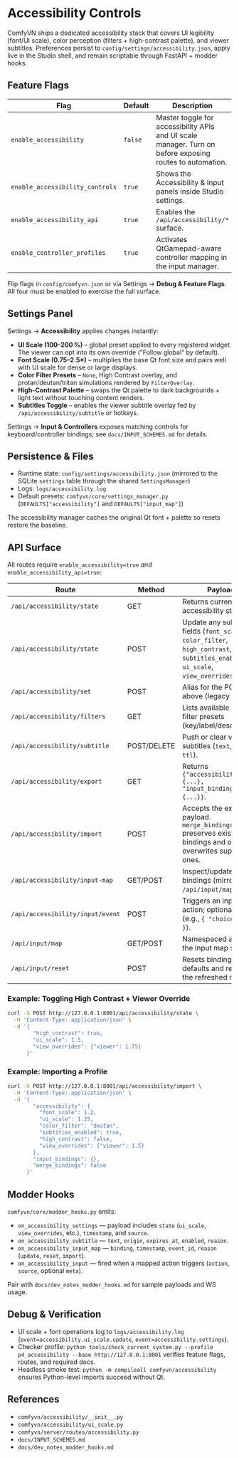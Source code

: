 # Accessibility Controls

ComfyVN ships a dedicated accessibility stack that covers UI legibility (font/UI scale), color perception (filters + high-contrast palette), and viewer subtitles. Preferences persist to `config/settings/accessibility.json`, apply live in the Studio shell, and remain scriptable through FastAPI + modder hooks.

## Feature Flags

| Flag | Default | Description |
| --- | --- | --- |
| `enable_accessibility` | `false` | Master toggle for accessibility APIs and UI scale manager. Turn on before exposing routes to automation. |
| `enable_accessibility_controls` | `true` | Shows the Accessibility & Input panels inside Studio settings. |
| `enable_accessibility_api` | `true` | Enables the `/api/accessibility/*` surface. |
| `enable_controller_profiles` | `true` | Activates QtGamepad-aware controller mapping in the input manager. |

Flip flags in `config/comfyvn.json` or via Settings → **Debug & Feature Flags**. All four must be enabled to exercise the full surface.

## Settings Panel

Settings → **Accessibility** applies changes instantly:

- **UI Scale (100–200 %)** – global preset applied to every registered widget. The viewer can opt into its own override ("Follow global" by default).
- **Font Scale (0.75–2.5×)** – multiplies the base Qt font size and pairs well with UI scale for dense or large displays.
- **Color Filter Presets** – `None`, High Contrast overlay, and protan/deutan/tritan simulations rendered by `FilterOverlay`.
- **High-Contrast Palette** – swaps the Qt palette to dark backgrounds + light text without touching content renders.
- **Subtitles Toggle** – enables the viewer subtitle overlay fed by `/api/accessibility/subtitle` or hotkeys.

Settings → **Input & Controllers** exposes matching controls for keyboard/controller bindings; see `docs/INPUT_SCHEMES.md` for details.

## Persistence & Files

- Runtime state: `config/settings/accessibility.json` (mirrored to the SQLite `settings` table through the shared `SettingsManager`)
- Logs: `logs/accessibility.log`
- Default presets: `comfyvn/core/settings_manager.py` (`DEFAULTS["accessibility"]` and `DEFAULTS["input_map"]`)

The accessibility manager caches the original Qt font + palette so resets restore the baseline.

## API Surface

All routes require `enable_accessibility=true` *and* `enable_accessibility_api=true`:

| Route | Method | Payload |
| --- | --- | --- |
| `/api/accessibility/state` | GET | Returns current accessibility state. |
| `/api/accessibility/state` | POST | Update any subset of fields (`font_scale`, `color_filter`, `high_contrast`, `subtitles_enabled`, `ui_scale`, `view_overrides`). |
| `/api/accessibility/set` | POST | Alias for the POST above (legacy tooling). |
| `/api/accessibility/filters` | GET | Lists available color filter presets (key/label/description). |
| `/api/accessibility/subtitle` | POST/DELETE | Push or clear viewer subtitles (`text`, `origin`, `ttl`). |
| `/api/accessibility/export` | GET | Returns `{"accessibility": {...}, "input_bindings": {...}}`. |
| `/api/accessibility/import` | POST | Accepts the export payload. `merge_bindings=true` preserves existing bindings and only overwrites supplied ones. |
| `/api/accessibility/input-map` | GET/POST | Inspect/update bindings (mirrors `/api/input/map`). |
| `/api/accessibility/input/event` | POST | Triggers an input action; optional `meta` (e.g., `{ "choice": 1 }`). |
| `/api/input/map` | GET/POST | Namespaced alias of the input map surface. |
| `/api/input/reset` | POST | Resets bindings to defaults and returns the refreshed map. |

### Example: Toggling High Contrast + Viewer Override

```bash
curl -X POST http://127.0.0.1:8001/api/accessibility/state \
  -H 'Content-Type: application/json' \
  -d '{
        "high_contrast": true,
        "ui_scale": 1.5,
        "view_overrides": {"viewer": 1.75}
      }'
```

### Example: Importing a Profile

```bash
curl -X POST http://127.0.0.1:8001/api/accessibility/import \
  -H 'Content-Type: application/json' \
  -d '{
        "accessibility": {
          "font_scale": 1.2,
          "ui_scale": 1.25,
          "color_filter": "deutan",
          "subtitles_enabled": true,
          "high_contrast": false,
          "view_overrides": {"viewer": 1.5}
        },
        "input_bindings": {},
        "merge_bindings": false
      }'
```

## Modder Hooks

`comfyvn/core/modder_hooks.py` emits:

- `on_accessibility_settings` — payload includes `state` (`ui_scale`, `view_overrides`, etc.), `timestamp`, and `source`.
- `on_accessibility_subtitle` — `text`, `origin`, `expires_at`, `enabled`, `reason`.
- `on_accessibility_input_map` — `binding`, `timestamp`, `event_id`, `reason` (`update`, `reset`, `import`).
- `on_accessibility_input` — fired when a mapped action triggers (`action`, `source`, optional `meta`).

Pair with `docs/dev_notes_modder_hooks.md` for sample payloads and WS usage.

## Debug & Verification

- UI scale + font operations log to `logs/accessibility.log` (`event=accessibility.ui_scale.update`, `event=accessibility.settings`).
- Checker profile: `python tools/check_current_system.py --profile p4_accessibility --base http://127.0.0.1:8001` verifies feature flags, routes, and required docs.
- Headless smoke test: `python -m compileall comfyvn/accessibility` ensures Python-level imports succeed without Qt.

## References

- `comfyvn/accessibility/__init__.py`
- `comfyvn/accessibility/ui_scale.py`
- `comfyvn/server/routes/accessibility.py`
- `docs/INPUT_SCHEMES.md`
- `docs/dev_notes_modder_hooks.md`
